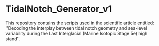 # TidalNotch_Generator_v1
This repository contains the scripts used in the scientific article entitled: ''Decoding the interplay between tidal notch geometry and sea-level variability during the Last Interglacial (Marine Isotopic Stage 5e) high stand''.
